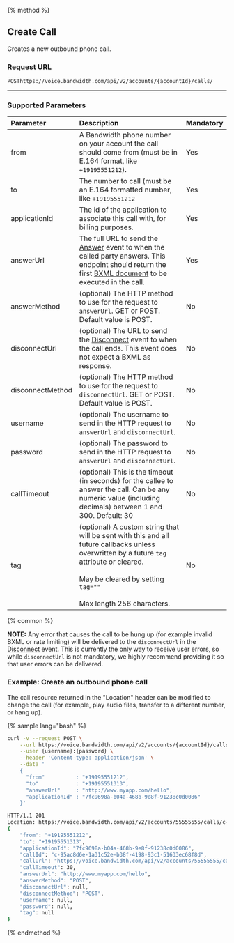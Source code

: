 {% method %}

## Create Call
Creates a new outbound phone call.

### Request URL

<code class="post">POST</code>`https://voice.bandwidth.com/api/v2/accounts/{accountId}/calls/`

---

### Supported Parameters

| Parameter          | Description                                                                                                                                                                                                             | Mandatory |
|:-------------------|:-------------------------------------------------------------------------------------------------------------------------------------------------------------------------------------------------------------------     |:----------|
| from               | A Bandwidth phone number on your account the call should come from (must be in E.164 format, like `+19195551212`).                                                                                                      | Yes       |
| to                 | The number to call (must be an E.164 formatted number, like `+19195551212`                                                                                                                                              | Yes       |
| applicationId      | The id of the application to associate this call with, for billing purposes.                                                                                                                                            | Yes       |
| answerUrl          | The full URL to send the [Answer](../../bxml/callBacks/answer.md) event to when the called party answers. This endpoint should return the first [BXML document](../../bxml/about.md) to be executed in the call.        | Yes       |
| answerMethod       | (optional) The HTTP method to use for the request to `answerUrl`. GET or POST. Default value is POST.                                                                                                                   | No        |
| disconnectUrl      | (optional) The URL to send the [Disconnect](../../bxml/callBacks/disconnect.md) event to when the call ends. This event does not expect a BXML as response.                                                             | No        |
| disconnectMethod   | (optional) The HTTP method to use for the request to `disconnectUrl`. GET or POST. Default value is POST.                                                                                                               | No        |
| username           | (optional) The username to send in the HTTP request to `answerUrl` and `disconnectUrl`.                                                                                                                                 | No        |
| password           | (optional) The password to send in the HTTP request to `answerUrl` and `disconnectUrl`.                                                                                                                                 | No        |
| callTimeout        | (optional) This is the timeout (in seconds) for the callee to answer the call.  Can be any numeric value (including decimals) between 1 and 300.  Default: 30                                                           | No        |
| tag                | (optional) A custom string that will be sent with this and all future callbacks unless overwritten by a future `tag` attribute or cleared.<br><br>May be cleared by setting `tag=""`<br><br>Max length 256 characters.  | No        |

{% common %}

**NOTE:** Any error that causes the call to be hung up (for example invalid BXML or rate limiting) will be delivered to the `disconnectUrl` in the [Disconnect](../../bxml/callBacks/disconnect.md) event.  This is currently the only way to receive user errors, so while `disconnectUrl` is not mandatory, we highly recommend providing it so that user errors can be delivered. 

### Example: Create an outbound phone call

<aside class="alert general small">
<p>
The call resource returned in the "Location" header can be modified to change the call (for example, play audio files, transfer to a different number, or hang up).
</p>
</aside>

{% sample lang="bash" %}

```bash
curl -v --request POST \
    --url https://voice.bandwidth.com/api/v2/accounts/{accountId}/calls \
    --user {username}:{password} \
    --header 'Content-type: application/json' \
    --data '
    {
      "from"          : "+19195551212", 
      "to"            : "+19195551313", 
      "answerUrl"     : "http://www.myapp.com/hello",
      "applicationId" : "7fc9698a-b04a-468b-9e8f-91238c0d0086"
    }'
```

```bash
HTTP/1.1 201 
Location: https://voice.bandwidth.com/api/v2/accounts/55555555/calls/c-95ac8d6e-1a31c52e-b38f-4198-93c1-51633ec68f8d
{
    "from": "+19195551212",
    "to": "+19195551313",
    "applicationId": "7fc9698a-b04a-468b-9e8f-91238c0d0086",
    "callId": "c-95ac8d6e-1a31c52e-b38f-4198-93c1-51633ec68f8d",
    "callUrl": "https://voice.bandwidth.com/api/v2/accounts/55555555/calls/c-95ac8d6e-1a31c52e-b38f-4198-93c1-51633ec68f8d",
    "callTimeout": 30,
    "answerUrl": "http://www.myapp.com/hello",
    "answerMethod": "POST",
    "disconnectUrl": null,
    "disconnectMethod": "POST",
    "username": null,
    "password": null,
    "tag": null
}
```

{% endmethod %}
